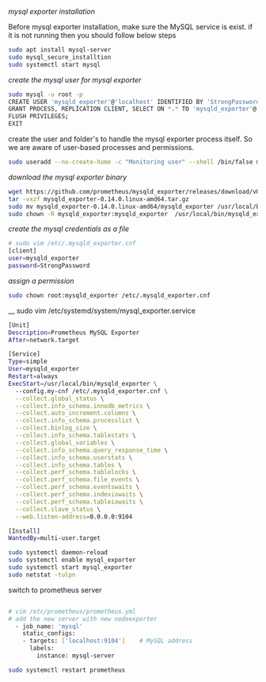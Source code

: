 _mysql exporter installation_

Before mysql exporter installation, make sure the MySQL service is exist. if it is not running then you should follow below steps

```bash
sudo apt install mysql-server
sudo mysql_secure_installtion
sudo systemctl start mysql
```

_create the mysql user for mysql exporter_

```bash
sudo mysql -u root -p 
CREATE USER 'mysqld_exporter'@'localhost' IDENTIFIED BY 'StrongPassword' WITH MAX_USER_CONNECTIONS 2;
GRANT PROCESS, REPLICATION CLIENT, SELECT ON *.* TO 'mysqld_exporter'@'localhost';
FLUSH PRIVILEGES;
EXIT
```

create the user and folder's to handle the mysql exporter process itself. So we are aware of user-based processes and permissions.

```bash
sudo useradd --no-create-home -c "Monitoring user" --shell /bin/false mysqld_exporter
```

_download the mysql exporter binary_

```bash
wget https://github.com/prometheus/mysqld_exporter/releases/download/v0.14.0/mysqld_exporter-0.14.0.linux-amd64.tar.gz
tar -vxzf mysqld_exporter-0.14.0.linux-amd64.tar.gz
sudo mv mysqld_exporter-0.14.0.linux-amd64/mysqld_exporter /usr/local/bin/
sudo chown -R mysqld_exporter:mysqld_exporter  /usr/local/bin/mysqld_exporter
```

_create the mysql credentials as a file_

```bash
# sudo vim /etc/.mysqld_exporter.cnf
[client]
user=mysqld_exporter
password=StrongPassword
```
_assign a permission_

```bash
sudo chown root:mysqld_exporter /etc/.mysqld_exporter.cnf
```

__
sudo vim /etc/systemd/system/mysql_exporter.service

```bash
[Unit]
Description=Prometheus MySQL Exporter
After=network.target

[Service]
Type=simple
User=mysqld_exporter
Restart=always
ExecStart=/usr/local/bin/mysqld_exporter \
  --config.my-cnf /etc/.mysqld_exporter.cnf \
  --collect.global_status \
  --collect.info_schema.innodb_metrics \
  --collect.auto_increment.columns \
  --collect.info_schema.processlist \
  --collect.binlog_size \
  --collect.info_schema.tablestats \
  --collect.global_variables \
  --collect.info_schema.query_response_time \
  --collect.info_schema.userstats \
  --collect.info_schema.tables \
  --collect.perf_schema.tablelocks \
  --collect.perf_schema.file_events \
  --collect.perf_schema.eventswaits \
  --collect.perf_schema.indexiowaits \
  --collect.perf_schema.tableiowaits \
  --collect.slave_status \
  --web.listen-address=0.0.0.0:9104

[Install]
WantedBy=multi-user.target
```


```bash
sudo systemctl daemon-reload
sudo systemctl enable mysql_exporter
sudo systemctl start mysql_exporter
sudo netstat -tulpn
```


switch to prometheus server

```bash

# vim /etc/prometheus/prometheus.yml
# add the new server with new nodeexporter
  - job_name: 'mysql'
    static_configs: 
    - targets: ['localhost:9104']    # MySQL address
      labels: 
        instance: mysql-server
```

```bash
sudo systemctl restart prometheus
```
